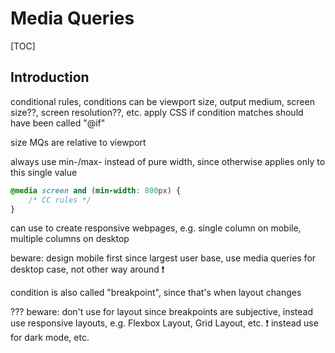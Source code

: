 # Media Queries

[TOC]


<!-- ToDo: finish -->

## Introduction

conditional rules, conditions can be viewport size, output medium, screen size??, screen resolution??, etc.
apply CSS if condition matches
should have been called "@if"

size MQs are relative to viewport

always use min-/max- instead of pure width, since otherwise applies only to this single value

```css
@media screen and (min-width: 800px) { 
    /* CC rules */
}
```

can use to create responsive webpages, e.g. single column on mobile, multiple columns on desktop

beware: design mobile first since largest user base, use media queries for desktop case, not other way around ❗️

condition is also called "breakpoint", since that's when layout changes

??? beware: don't use for layout since breakpoints are subjective, instead use responsive layouts, e.g. Flexbox Layout, Grid Layout, etc. ❗️
instead use for dark mode, etc.